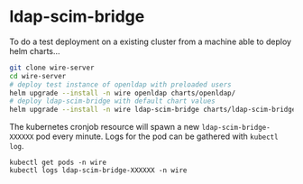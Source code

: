 # ldap-scim-bridge

To do a test deployment on a existing cluster from a machine able to deploy helm charts…
```bash
git clone wire-server
cd wire-server
# deploy test instance of openldap with preloaded users
helm upgrade --install -n wire openldap charts/openldap/
# deploy ldap-scim-bridge with default chart values
helm upgrade --install -n wire ldap-scim-bridge charts/ldap-scim-bridge -f charts/ldap-scim-bridge/values.yaml
```

The kubernetes cronjob resource will spawn a new `ldap-scim-bridge-XXXXXX` pod every minute. Logs for the pod can be gathered with `kubectl log`.
```
kubectl get pods -n wire
kubectl logs ldap-scim-bridge-XXXXXX -n wire
```
